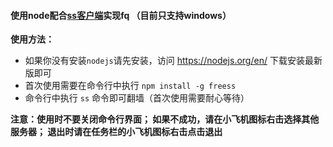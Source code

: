 #### 使用node配合[ss客户端](https://github.com/shadowsocks/shadowsocks-windows)实现fq （目前只支持windows）

**使用方法：**
* 如果你没有安装`nodejs`请先安装，访问 https://nodejs.org/en/ 下载安装最新版即可
* 首次使用需要在命令行中执行 `npm install -g freess`
* 命令行中执行 `ss` 命令即可翻墙（首次使用需要耐心等待）

**注意：使用时不要关闭命令行界面；
如果不成功，请在小飞机图标右击选择其他服务器；
退出时请在任务栏的小飞机图标右击点击退出**

